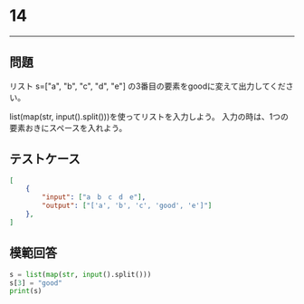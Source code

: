 # 14

---
## 問題

リスト s=["a", "b", "c", "d", "e"] の3番目の要素をgoodに変えて出力してください。

list(map(str, input().split()))を使ってリストを入力しよう。
入力の時は、1つの要素おきにスペースを入れよう。
## テストケース

```json
[
	{
		"input": ["a　b　c　d　e"],
		"output": ["['a', 'b', 'c', 'good', 'e']"]
  	},
]
```

## 模範回答
```python
s = list(map(str, input().split()))
s[3] = "good"
print(s)
```
